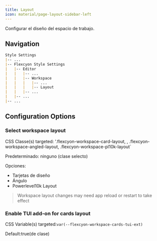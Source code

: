 ```yaml
---
title: Layout
icon: material/page-layout-sidebar-left
---
```


Configurar el diseño del espacio de trabajo.

## Navigation

```md
Style Settings
|-- ...
|-- Flexcyon Style Settings
|   |-- Editor
|   |   |-- ...
|   |   |-- Workspace
|   |   |   |-- ...
|   |   |   |-- Layout
|   |   |-- ...
|   |-- ...
|-- ...
```

## Configuration Options

### Select workspace layout

CSS Classe(s) targeted: '.flexcyon-workspace-card-layout,
,
.flexcyon-workspace-angled-layout, .flexcyon-workspace-pl10k-layout`

Predeterminado: ninguno (clase selecto)

Opciones:

- Tarjetas de diseño
- Ángulo
- Powerlevel10k Layout
> Workspace layout changes may need app reload or restart to take effect

### Enable TUI add-on for cards layout

CSS Variable(s) targeted:`var(--flexcyon-workspace-cards-tui-ext)`

Default:true(de clase)

